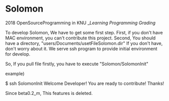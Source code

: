 # Solomon
2018 OpenSourceProgramming in KNU __Learning Programming Grading_

To develop Solomon, We have to get some first step. 
First, if you don't have MAC environment, you can't contribute this project. 
Second, You should have a directory, "users/Documents/usetFileSolomon.dir" 
If you don't have, don't worry about it. 
We serve ssh program to provide initial environment for develop.

So, If you pull file firstly, you have to execute "Solomon/SolomonInit"

example)

$ ssh SolomonInit 
Welcome Developer! 
You are ready to contribute! Thanks!


Since beta0.2_m, This features is deleted.

